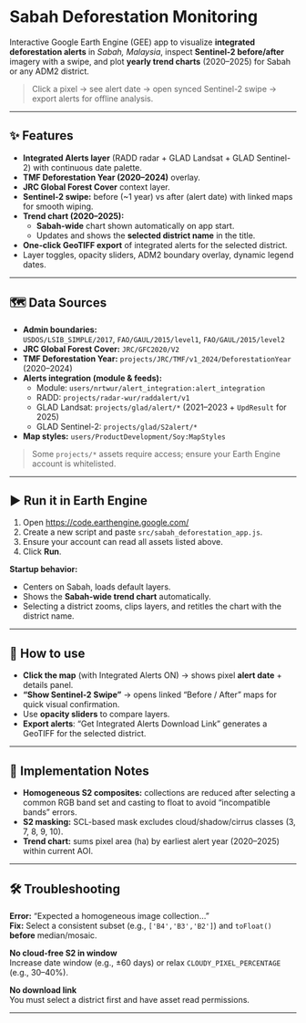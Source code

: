 # Sabah Deforestation Monitoring 

Interactive Google Earth Engine (GEE) app to visualize **integrated deforestation alerts** in *Sabah, Malaysia*, inspect **Sentinel-2 before/after** imagery with a swipe, and plot **yearly trend charts** (2020–2025) for Sabah or any ADM2 district.

> Click a pixel → see alert date → open synced Sentinel-2 swipe → export alerts for offline analysis.

---

## ✨ Features

- **Integrated Alerts layer** (RADD radar + GLAD Landsat + GLAD Sentinel-2) with continuous date palette.
- **TMF Deforestation Year (2020–2024)** overlay.
- **JRC Global Forest Cover** context layer.
- **Sentinel-2 swipe:** before (~1 year) vs after (alert date) with linked maps for smooth wiping.
- **Trend chart (2020–2025):**
  - **Sabah-wide** chart shown automatically on app start.
  - Updates and shows the **selected district name** in the title.
- **One-click GeoTIFF export** of integrated alerts for the selected district.
- Layer toggles, opacity sliders, ADM2 boundary overlay, dynamic legend dates.

---

## 🗺️ Data Sources

- **Admin boundaries:**  
  `USDOS/LSIB_SIMPLE/2017`, `FAO/GAUL/2015/level1`, `FAO/GAUL/2015/level2`
- **JRC Global Forest Cover:** `JRC/GFC2020/V2`
- **TMF Deforestation Year:** `projects/JRC/TMF/v1_2024/DeforestationYear` (2020–2024)
- **Alerts integration (module & feeds):**  
  - Module: `users/nrtwur/alert_integration:alert_integration`  
  - RADD: `projects/radar-wur/raddalert/v1`  
  - GLAD Landsat: `projects/glad/alert/*` (2021–2023 + `UpdResult` for 2025)  
  - GLAD Sentinel-2: `projects/glad/S2alert/*`
- **Map styles:** `users/ProductDevelopment/Soy:MapStyles`

> Some `projects/*` assets require access; ensure your Earth Engine account is whitelisted.

---

## ▶️ Run it in Earth Engine

1. Open https://code.earthengine.google.com/
2. Create a new script and paste `src/sabah_deforestation_app.js`.
3. Ensure your account can read all assets listed above.
4. Click **Run**.

**Startup behavior:**  
- Centers on Sabah, loads default layers.  
- Shows the **Sabah-wide trend chart** automatically.  
- Selecting a district zooms, clips layers, and retitles the chart with the district name.

---

## 🧭 How to use

- **Click the map** (with Integrated Alerts ON) → shows pixel **alert date** + details panel.
- **“Show Sentinel-2 Swipe”** → opens linked “Before / After” maps for quick visual confirmation.
- Use **opacity sliders** to compare layers.
- **Export alerts**: “Get Integrated Alerts Download Link” generates a GeoTIFF for the selected district.

---

## 🧱 Implementation Notes

- **Homogeneous S2 composites:** collections are reduced after selecting a common RGB band set and casting to float to avoid “incompatible bands” errors.
- **S2 masking:** SCL-based mask excludes cloud/shadow/cirrus classes (3, 7, 8, 9, 10).
- **Trend chart:** sums pixel area (ha) by earliest alert year (2020–2025) within current AOI.

---

## 🛠️ Troubleshooting

**Error:** “Expected a homogeneous image collection…”  
**Fix:** Select a consistent subset (e.g., `['B4','B3','B2']`) and `toFloat()` **before** median/mosaic.

**No cloud-free S2 in window**  
Increase date window (e.g., ±60 days) or relax `CLOUDY_PIXEL_PERCENTAGE` (e.g., 30–40%).

**No download link**  
You must select a district first and have asset read permissions.

---
